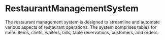 # RestaurantManagementSystem

The restaurant management system is designed to streamline and automate various aspects of restaurant
operations. The system comprises tables for menu items, chefs, waiters, bills, table reservations,
customers, and orders.

